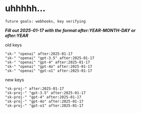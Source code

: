 # uhhhhh...

`future goals: webhooks, key verifying`



***Fill out 2025-01-17 with the format after:YEAR-MONTH-DAY or after:YEAR***

old keys
```
"sk-" "openai" after:2025-01-17
"sk-" "openai" "gpt-3.5" after:2025-01-17
"sk-" "openai" "gpt-4" after:2025-01-17
"sk-" "openai" "gpt-4o" after:2025-01-17
"sk-" "openai" "gpt-o1" after:2025-01-17
```

new keys
```
"sk-proj-" after:2025-01-17
"sk-proj-" "gpt-3.5" after:2025-01-17
"sk-proj-" "gpt-4" after:2025-01-17
"sk-proj-" "gpt-4o" after:2025-01-17
"sk-proj-" "gpt-o1" after:2025-01-17
```
